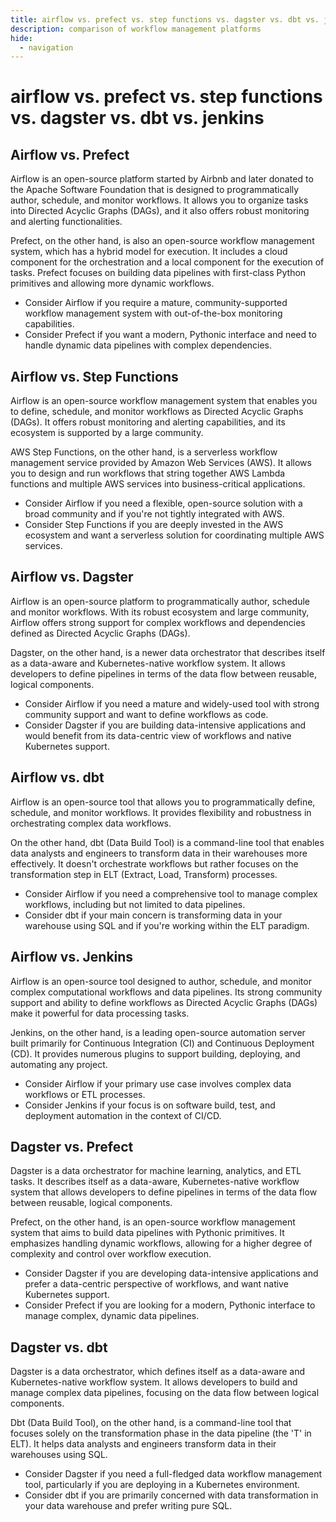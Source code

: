 ```yaml
---
title: airflow vs. prefect vs. step functions vs. dagster vs. dbt vs. jenkins
description: comparison of workflow management platforms
hide:
  - navigation
---
```


# airflow vs. prefect vs. step functions vs. dagster vs. dbt vs. jenkins

## Airflow vs. Prefect

Airflow is an open-source platform started by Airbnb and later donated to the Apache Software Foundation that is designed to programmatically author, schedule, and monitor workflows. It allows you to organize tasks into Directed Acyclic Graphs (DAGs), and it also offers robust monitoring and alerting functionalities.

Prefect, on the other hand, is also an open-source workflow management system, which has a hybrid model for execution. It includes a cloud component for the orchestration and a local component for the execution of tasks. Prefect focuses on building data pipelines with first-class Python primitives and allowing more dynamic workflows.

* Consider Airflow if you require a mature, community-supported workflow management system with out-of-the-box monitoring capabilities.
* Consider Prefect if you want a modern, Pythonic interface and need to handle dynamic data pipelines with complex dependencies.


## Airflow vs. Step Functions

Airflow is an open-source workflow management system that enables you to define, schedule, and monitor workflows as Directed Acyclic Graphs (DAGs). It offers robust monitoring and alerting capabilities, and its ecosystem is supported by a large community.

AWS Step Functions, on the other hand, is a serverless workflow management service provided by Amazon Web Services (AWS). It allows you to design and run workflows that string together AWS Lambda functions and multiple AWS services into business-critical applications.

* Consider Airflow if you need a flexible, open-source solution with a broad community and if you're not tightly integrated with AWS.
* Consider Step Functions if you are deeply invested in the AWS ecosystem and want a serverless solution for coordinating multiple AWS services.


## Airflow vs. Dagster

Airflow is an open-source platform to programmatically author, schedule and monitor workflows. With its robust ecosystem and large community, Airflow offers strong support for complex workflows and dependencies defined as Directed Acyclic Graphs (DAGs).

Dagster, on the other hand, is a newer data orchestrator that describes itself as a data-aware and Kubernetes-native workflow system. It allows developers to define pipelines in terms of the data flow between reusable, logical components.

* Consider Airflow if you need a mature and widely-used tool with strong community support and want to define workflows as code.
* Consider Dagster if you are building data-intensive applications and would benefit from its data-centric view of workflows and native Kubernetes support.

## Airflow vs. dbt

Airflow is an open-source tool that allows you to programmatically define, schedule, and monitor workflows. It provides flexibility and robustness in orchestrating complex data workflows.

On the other hand, dbt (Data Build Tool) is a command-line tool that enables data analysts and engineers to transform data in their warehouses more effectively. It doesn't orchestrate workflows but rather focuses on the transformation step in ELT (Extract, Load, Transform) processes.

* Consider Airflow if you need a comprehensive tool to manage complex workflows, including but not limited to data pipelines.
* Consider dbt if your main concern is transforming data in your warehouse using SQL and if you're working within the ELT paradigm.

## Airflow vs. Jenkins

Airflow is an open-source tool designed to author, schedule, and monitor complex computational workflows and data pipelines. Its strong community support and ability to define workflows as Directed Acyclic Graphs (DAGs) make it powerful for data processing tasks.

Jenkins, on the other hand, is a leading open-source automation server built primarily for Continuous Integration (CI) and Continuous Deployment (CD). It provides numerous plugins to support building, deploying, and automating any project.

* Consider Airflow if your primary use case involves complex data workflows or ETL processes.
* Consider Jenkins if your focus is on software build, test, and deployment automation in the context of CI/CD.

## Dagster vs. Prefect

Dagster is a data orchestrator for machine learning, analytics, and ETL tasks. It describes itself as a data-aware, Kubernetes-native workflow system that allows developers to define pipelines in terms of the data flow between reusable, logical components.

Prefect, on the other hand, is an open-source workflow management system that aims to build data pipelines with Pythonic primitives. It emphasizes handling dynamic workflows, allowing for a higher degree of complexity and control over workflow execution.

* Consider Dagster if you are developing data-intensive applications and prefer a data-centric perspective of workflows, and want native Kubernetes support.
* Consider Prefect if you are looking for a modern, Pythonic interface to manage complex, dynamic data pipelines.

## Dagster vs. dbt

Dagster is a data orchestrator, which defines itself as a data-aware and Kubernetes-native workflow system. It allows developers to build and manage complex data pipelines, focusing on the data flow between logical components.

Dbt (Data Build Tool), on the other hand, is a command-line tool that focuses solely on the transformation phase in the data pipeline (the 'T' in ELT). It helps data analysts and engineers transform data in their warehouses using SQL.

* Consider Dagster if you need a full-fledged data workflow management tool, particularly if you are deploying in a Kubernetes environment.
* Consider dbt if you are primarily concerned with data transformation in your data warehouse and prefer writing pure SQL.





